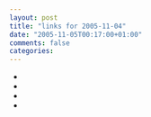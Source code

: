 ```yaml
---
layout: post
title: "links for 2005-11-04"
date: "2005-11-05T00:17:00+01:00"
comments: false
categories: 
---
```


<ul class="delicious">
<li>
</li>
<li>
</li>
<li>
</li>
<li>
</li>
</ul>


